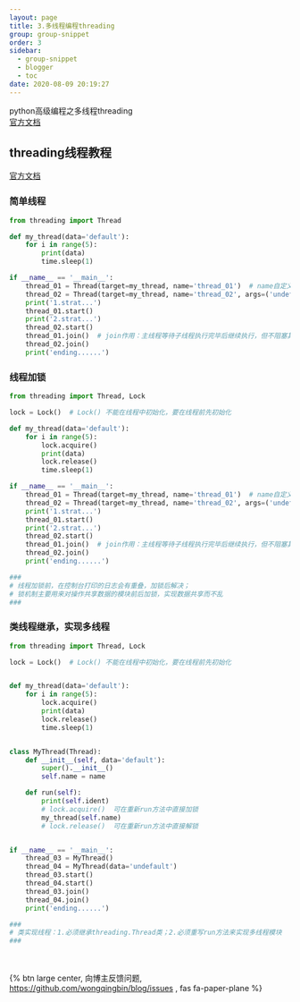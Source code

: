 ```yaml
---
layout: page
title: 3.多线程编程threading
group: group-snippet
order: 3
sidebar:
  - group-snippet
  - blogger
  - toc
date: 2020-08-09 20:19:27
---
```

python高级编程之多线程threading  
[官方文档](https://docs.python.org/zh-cn/3/library/threading.html#module-threading, "3.8")
<!-- more -->

## threading线程教程

[官方文档](https://docs.python.org/zh-cn/3/library/threading.html#module-threading, "3.8")

### 简单线程

```python
from threading import Thread

def my_thread(data='default'):
    for i in range(5):
        print(data)
        time.sleep(1)

if __name__ == '__main__':
    thread_01 = Thread(target=my_thread, name='thread_01')  # name自定义线程名称
    thread_02 = Thread(target=my_thread, name='thread_02', args=('undefault',))  # args 使用元组传参，单个参数时需要加 (,) 将自动识别为元组
    print('1.strat...')
    thread_01.start()
    print('2.strat...')
    thread_02.start()
    thread_01.join()  # join作用：主线程等待子线程执行完毕后继续执行，但不阻塞其他子线程运行
    thread_02.join()
    print('ending......')
```

### 线程加锁

```python
from threading import Thread, Lock

lock = Lock()  # Lock() 不能在线程中初始化，要在线程前先初始化

def my_thread(data='default'):
    for i in range(5):
        lock.acquire()
        print(data)
        lock.release()
        time.sleep(1)

if __name__ == '__main__':
    thread_01 = Thread(target=my_thread, name='thread_01')  # name自定义线程名称
    thread_02 = Thread(target=my_thread, name='thread_02', args=('undefault',))  # args 使用元组传参，单个参数时需要加 (,) 将自动识别为元组
    print('1.strat...')
    thread_01.start()
    print('2.strat...')
    thread_02.start()
    thread_01.join()  # join作用：主线程等待子线程执行完毕后继续执行，但不阻塞其他子线程运行
    thread_02.join()
    print('ending......')

###
# 线程加锁前，在控制台打印的日志会有重叠，加锁后解决；
# 锁机制主要用来对操作共享数据的模块前后加锁，实现数据共享而不乱
###
```

### 类线程继承，实现多线程

```python
from threading import Thread, Lock

lock = Lock()  # Lock() 不能在线程中初始化，要在线程前先初始化


def my_thread(data='default'):
    for i in range(5):
        lock.acquire()
        print(data)
        lock.release()
        time.sleep(1)


class MyThread(Thread):
    def __init__(self, data='default'):
        super().__init__()
        self.name = name

    def run(self):
        print(self.ident)
        # lock.acquire()  可在重新run方法中直接加锁
        my_thread(self.name)
        # lock.release()  可在重新run方法中直接解锁


if __name__ == '__main__':
    thread_03 = MyThread()
    thread_04 = MyThread(data='undefault')
    thread_03.start()
    thread_04.start()
    thread_03.join()
    thread_04.join()
    print('ending......')

###
# 类实现线程：1.必须继承threading.Thread类；2.必须重写run方法来实现多线程模块
###
```

<br><br>{% btn large center, 向博主反馈问题, <https://github.com/wongqingbin/blog/issues> , fas fa-paper-plane %}
